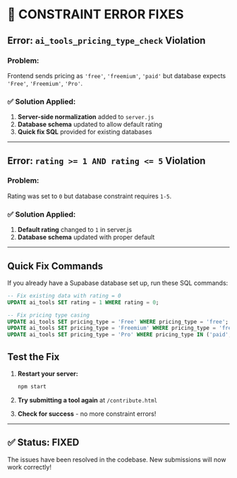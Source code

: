 # 🚨 CONSTRAINT ERROR FIXES

## Error: `ai_tools_pricing_type_check` Violation

### **Problem:**
Frontend sends pricing as `'free'`, `'freemium'`, `'paid'` but database expects `'Free'`, `'Freemium'`, `'Pro'`.

### **✅ Solution Applied:**
1. **Server-side normalization** added to `server.js`
2. **Database schema** updated to allow default rating
3. **Quick fix SQL** provided for existing databases

---

## Error: `rating >= 1 AND rating <= 5` Violation

### **Problem:**
Rating was set to `0` but database constraint requires `1-5`.

### **✅ Solution Applied:**
1. **Default rating** changed to `1` in server.js
2. **Database schema** updated with proper default

---

## Quick Fix Commands

If you already have a Supabase database set up, run these SQL commands:

```sql
-- Fix existing data with rating = 0
UPDATE ai_tools SET rating = 1 WHERE rating = 0;

-- Fix pricing type casing
UPDATE ai_tools SET pricing_type = 'Free' WHERE pricing_type = 'free';
UPDATE ai_tools SET pricing_type = 'Freemium' WHERE pricing_type = 'freemium';
UPDATE ai_tools SET pricing_type = 'Pro' WHERE pricing_type IN ('paid', 'pro');
```

## Test the Fix

1. **Restart your server:**
   ```bash
   npm start
   ```

2. **Try submitting a tool again** at `/contribute.html`

3. **Check for success** - no more constraint errors!

---

## ✅ Status: **FIXED**

The issues have been resolved in the codebase. New submissions will now work correctly!

